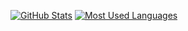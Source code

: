 [![GitHub Stats](https://github-readme-stats.vercel.app/api?username=yuma140902&count_private=true&include_all_commits=true&theme=github_dark&hide_rank=true&hide_border=true&hide_title=true)](#)
[![Most Used Languages](https://github-readme-stats.vercel.app/api/top-langs/?username=yuma140902&layout=compact&theme=github_dark&hide_border=true)](#)

